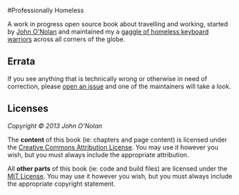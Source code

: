 #Professionally Homeless

A work in progress open source book about travelling and working, started by [John O'Nolan](http://twitter.com/JohnONolan) and maintained my a [gaggle of homeless keyboard warriors](https://github.com/JohnONolan/Professionally-Homeless/graphs/contributors) across all corners of the globe.

## Errata

If you see anything that is technically wrong or otherwise in need of
correction, please [open an issue](https://github.com/JohnONolan/Professionally-Homeless/issues/new) and one of the maintainers will take a look.


## Licenses

*Copyright &copy; 2013 John O'Nolan*

The **content** of this book (ie: chapters and page content) is licensed under the [Creative Commons Attribution License](http://creativecommons.org/licenses/by/3.0/us/). You may use it however you wish, but you must always include the appropriate attribution.

All **other parts** of this book (ie: code and build files) are licensed under the [MIT License](http://opensource.org/licenses/MIT). You may use it however you wish, but you must always include the appropriate copyright statement.